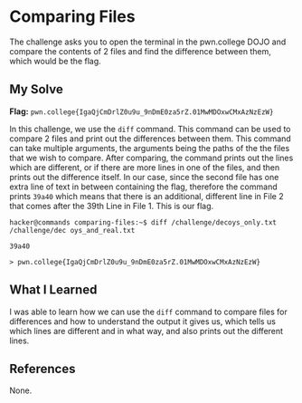 # Comparing Files
The challenge asks you to open the terminal in the pwn.college DOJO and compare the contents of 2 files and find the difference between them, which would be the flag.

## My Solve
**Flag:** `pwn.college{IgaQjCmDrlZ0u9u_9nDmE0za5rZ.01MwMDOxwCMxAzNzEzW}`

In this challenge, we use the `diff` command. This command can be used to compare 2 files and print out the differences between them. This command can take multiple arguments, the arguments being the paths of the the files that we wish to compare. After comparing, the command prints out the lines which are different, or if there are more lines in one of the files, and then prints out the difference itself. In our case, since the second file has one extra line of text in between containing the flag, therefore the command prints `39a40` which means that there is an additional, different line in File 2 that comes after the 39th Line in File 1. This is our flag.

```
hacker@commands comparing-files:~$ diff /challenge/decoys_only.txt /challenge/dec oys_and_real.txt

39a40

> pwn.college{IgaQjCmDrlZ0u9u_9nDmE0za5rZ.01MwMDOxwCMxAzNzEzW}
```

## What I Learned
I was able to learn how we can use the `diff` command to compare files for differences and how to understand the output it gives us, which tells us which lines are different and in what way, and also prints out the different lines.

## References
None.